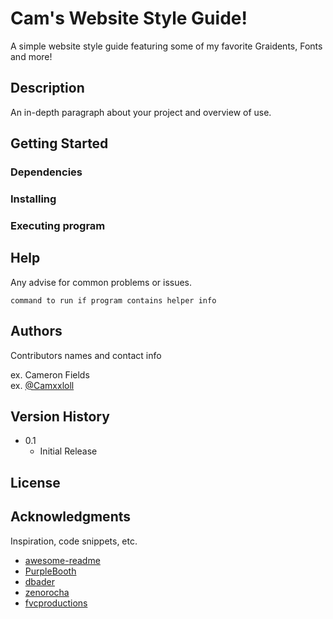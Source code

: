 # Cam's Website Style Guide!

A simple website style guide featuring some of my favorite Graidents, Fonts and more!

## Description

An in-depth paragraph about your project and overview of use.

## Getting Started

### Dependencies



### Installing



### Executing program



## Help

Any advise for common problems or issues.
```
command to run if program contains helper info
```

## Authors

Contributors names and contact info

ex. Cameron Fields  
ex. [@Camxxloll]([https://twitter.com/Camxxloll])

## Version History

* 0.1
    * Initial Release

## License


## Acknowledgments

Inspiration, code snippets, etc.
* [awesome-readme](https://github.com/matiassingers/awesome-readme)
* [PurpleBooth](https://gist.github.com/PurpleBooth/109311bb0361f32d87a2)
* [dbader](https://github.com/dbader/readme-template)
* [zenorocha](https://gist.github.com/zenorocha/4526327)
* [fvcproductions](https://gist.github.com/fvcproductions/1bfc2d4aecb01a834b46)
